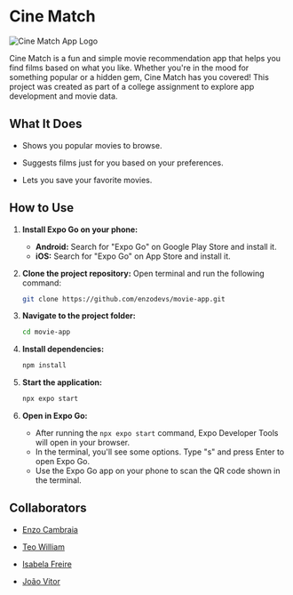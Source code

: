 # Cine Match

![Cine Match App Logo](https://amethyst-fantastic-halibut-830.mypinata.cloud/ipfs/bafkreiaes7akl2d4qupk7v3jm7fsfgh77b5uitryyk2mm7yiuyejqriz5u)

Cine Match is a fun and simple movie recommendation app that helps you find films based on what you like. Whether you're in the mood for something popular or a hidden gem, Cine Match has you covered! This project was created as part of a college assignment to explore app development and movie data.

## What It Does

- Shows you popular movies to browse.
  
- Suggests films just for you based on your preferences.
  
- Lets you save your favorite movies.

## How to Use

1. **Install Expo Go on your phone:**
   - **Android:** Search for "Expo Go" on Google Play Store and install it.
   - **iOS:** Search for "Expo Go" on App Store and install it.

2. **Clone the project repository:**
   Open terminal and run the following command:
   ```bash
   git clone https://github.com/enzodevs/movie-app.git
   ```

3. **Navigate to the project folder:**
   ```bash
   cd movie-app
   ```

4. **Install dependencies:**
   ```bash
   npm install
   ```

5. **Start the application:**
   ```bash
   npx expo start
   ```

6. **Open in Expo Go:**
   - After running the `npx expo start` command, Expo Developer Tools will open in your browser.
   - In the terminal, you'll see some options. Type "s" and press Enter to open Expo Go.
   - Use the Expo Go app on your phone to scan the QR code shown in the terminal.

## Collaborators

- [Enzo Cambraia](https://github.com/enzodevs)
  
- [Teo William](https://github.com/Teomendonca)
  
- [Isabela Freire](https://github.com/IsabelaFGoes)
  
- [João Vitor](https://github.com/Wenceslauu)
